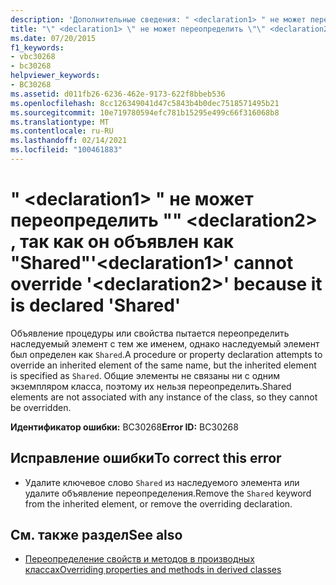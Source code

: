 ```yaml
---
description: 'Дополнительные сведения: " <declaration1> " не может переопределить "" <declaration2> , так как он объявлен как "Shared"'
title: "\" <declaration1> \" не может переопределить \"\" <declaration2> , так как он объявлен как \"Shared\""
ms.date: 07/20/2015
f1_keywords:
- vbc30268
- bc30268
helpviewer_keywords:
- BC30268
ms.assetid: d011fb26-6236-462e-9173-622f8bbeb536
ms.openlocfilehash: 8cc126349041d47c5843b4b0dec7518571495b21
ms.sourcegitcommit: 10e719780594efc781b15295e499c66f316068b8
ms.translationtype: MT
ms.contentlocale: ru-RU
ms.lasthandoff: 02/14/2021
ms.locfileid: "100461883"
---
```

# <a name="declaration1-cannot-override-declaration2-because-it-is-declared-shared"></a><span data-ttu-id="7adb8-103">" \<declaration1> " не может переопределить "" \<declaration2> , так как он объявлен как "Shared"</span><span class="sxs-lookup"><span data-stu-id="7adb8-103">'\<declaration1>' cannot override '\<declaration2>' because it is declared 'Shared'</span></span>

<span data-ttu-id="7adb8-104">Объявление процедуры или свойства пытается переопределить наследуемый элемент с тем же именем, однако наследуемый элемент был определен как `Shared`.</span><span class="sxs-lookup"><span data-stu-id="7adb8-104">A procedure or property declaration attempts to override an inherited element of the same name, but the inherited element is specified as `Shared`.</span></span> <span data-ttu-id="7adb8-105">Общие элементы не связаны ни с одним экземпляром класса, поэтому их нельзя переопределить.</span><span class="sxs-lookup"><span data-stu-id="7adb8-105">Shared elements are not associated with any instance of the class, so they cannot be overridden.</span></span>  
  
 <span data-ttu-id="7adb8-106">**Идентификатор ошибки:** BC30268</span><span class="sxs-lookup"><span data-stu-id="7adb8-106">**Error ID:** BC30268</span></span>  
  
## <a name="to-correct-this-error"></a><span data-ttu-id="7adb8-107">Исправление ошибки</span><span class="sxs-lookup"><span data-stu-id="7adb8-107">To correct this error</span></span>  
  
- <span data-ttu-id="7adb8-108">Удалите ключевое слово `Shared` из наследуемого элемента или удалите объявление переопределения.</span><span class="sxs-lookup"><span data-stu-id="7adb8-108">Remove the `Shared` keyword from the inherited element, or remove the overriding declaration.</span></span>  
  
## <a name="see-also"></a><span data-ttu-id="7adb8-109">См. также раздел</span><span class="sxs-lookup"><span data-stu-id="7adb8-109">See also</span></span>

- [<span data-ttu-id="7adb8-110">Переопределение свойств и методов в производных классах</span><span class="sxs-lookup"><span data-stu-id="7adb8-110">Overriding properties and methods in derived classes</span></span>](../programming-guide/language-features/objects-and-classes/inheritance-basics.md#overriding-properties-and-methods-in-derived-classes)
